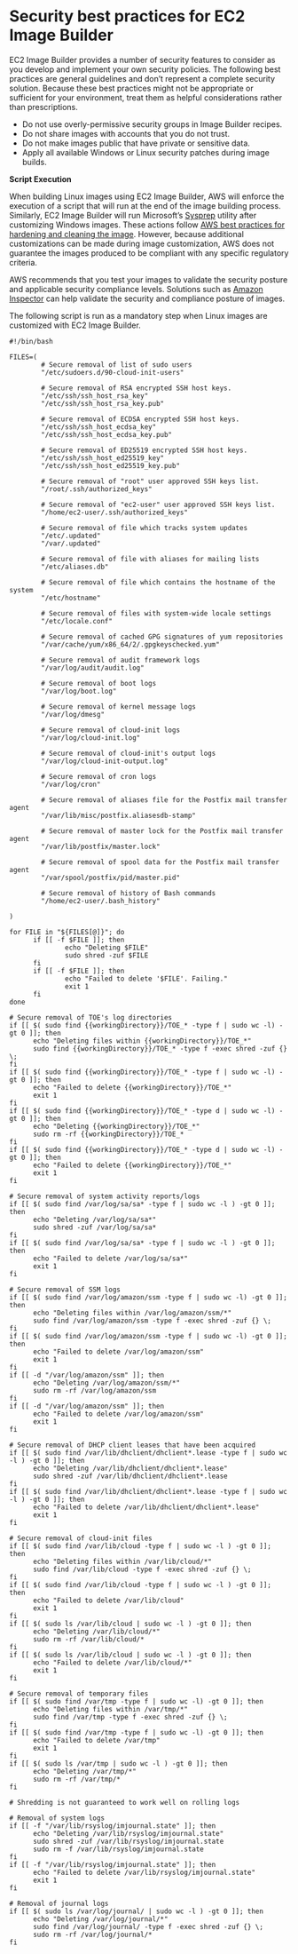 # Security best practices for EC2 Image Builder<a name="security-best-practices"></a>

EC2 Image Builder provides a number of security features to consider as you develop and implement your own security policies\. The following best practices are general guidelines and don’t represent a complete security solution\. Because these best practices might not be appropriate or sufficient for your environment, treat them as helpful considerations rather than prescriptions\.
+ Do not use overly\-permissive security groups in Image Builder recipes\.
+ Do not share images with accounts that you do not trust\.
+ Do not make images public that have private or sensitive data\.
+ Apply all available Windows or Linux security patches during image builds\.

**Script Execution**

When building Linux images using EC2 Image Builder, AWS will enforce the execution of a script that will run at the end of the image building process\. Similarly, EC2 Image Builder will run Microsoft’s [Sysprep](https://docs.microsoft.com/en-us/windows-hardware/manufacture/desktop/sysprep--generalize--a-windows-installation) utility after customizing Windows images\. These actions follow [AWS best practices for hardening and cleaning the image](https://aws.amazon.com/articles/public-ami-publishing-hardening-and-clean-up-requirements/)\. However, because additional customizations can be made during image customization, AWS does not guarantee the images produced to be compliant with any specific regulatory criteria\.

AWS recommends that you test your images to validate the security posture and applicable security compliance levels\. Solutions such as [Amazon Inspector](https://aws.amazon.com/inspector) can help validate the security and compliance posture of images\.

The following script is run as a mandatory step when Linux images are customized with EC2 Image Builder\.

```
#!/bin/bash

FILES=(
        # Secure removal of list of sudo users
        "/etc/sudoers.d/90-cloud-init-users"
        
        # Secure removal of RSA encrypted SSH host keys.        
        "/etc/ssh/ssh_host_rsa_key"
        "/etc/ssh/ssh_host_rsa_key.pub"

        # Secure removal of ECDSA encrypted SSH host keys.
        "/etc/ssh/ssh_host_ecdsa_key"
        "/etc/ssh/ssh_host_ecdsa_key.pub"

        # Secure removal of ED25519 encrypted SSH host keys.
        "/etc/ssh/ssh_host_ed25519_key"
        "/etc/ssh/ssh_host_ed25519_key.pub"

        # Secure removal of "root" user approved SSH keys list.
        "/root/.ssh/authorized_keys"

        # Secure removal of "ec2-user" user approved SSH keys list.
        "/home/ec2-user/.ssh/authorized_keys"

        # Secure removal of file which tracks system updates
        "/etc/.updated"
        "/var/.updated"

        # Secure removal of file with aliases for mailing lists
        "/etc/aliases.db"

        # Secure removal of file which contains the hostname of the system
        "/etc/hostname"

        # Secure removal of files with system-wide locale settings
        "/etc/locale.conf"

        # Secure removal of cached GPG signatures of yum repositories
        "/var/cache/yum/x86_64/2/.gpgkeyschecked.yum"

        # Secure removal of audit framework logs
        "/var/log/audit/audit.log"

        # Secure removal of boot logs
        "/var/log/boot.log"

        # Secure removal of kernel message logs
        "/var/log/dmesg"

        # Secure removal of cloud-init logs
        "/var/log/cloud-init.log"

        # Secure removal of cloud-init's output logs
        "/var/log/cloud-init-output.log"

        # Secure removal of cron logs
        "/var/log/cron"

        # Secure removal of aliases file for the Postfix mail transfer agent
        "/var/lib/misc/postfix.aliasesdb-stamp"

        # Secure removal of master lock for the Postfix mail transfer agent
        "/var/lib/postfix/master.lock"

        # Secure removal of spool data for the Postfix mail transfer agent
        "/var/spool/postfix/pid/master.pid"

        # Secure removal of history of Bash commands
        "/home/ec2-user/.bash_history"

)

for FILE in "${FILES[@]}"; do
      if [[ -f $FILE ]]; then
              echo "Deleting $FILE"
              sudo shred -zuf $FILE
      fi
      if [[ -f $FILE ]]; then
              echo "Failed to delete '$FILE'. Failing."
              exit 1
      fi
done

# Secure removal of TOE's log directories
if [[ $( sudo find {{workingDirectory}}/TOE_* -type f | sudo wc -l) -gt 0 ]]; then
      echo "Deleting files within {{workingDirectory}}/TOE_*"
      sudo find {{workingDirectory}}/TOE_* -type f -exec shred -zuf {} \;
fi
if [[ $( sudo find {{workingDirectory}}/TOE_* -type f | sudo wc -l) -gt 0 ]]; then
      echo "Failed to delete {{workingDirectory}}/TOE_*"
      exit 1
fi
if [[ $( sudo find {{workingDirectory}}/TOE_* -type d | sudo wc -l) -gt 0 ]]; then
      echo "Deleting {{workingDirectory}}/TOE_*"
      sudo rm -rf {{workingDirectory}}/TOE_*
fi
if [[ $( sudo find {{workingDirectory}}/TOE_* -type d | sudo wc -l) -gt 0 ]]; then
      echo "Failed to delete {{workingDirectory}}/TOE_*"
      exit 1
fi

# Secure removal of system activity reports/logs
if [[ $( sudo find /var/log/sa/sa* -type f | sudo wc -l ) -gt 0 ]]; then
      echo "Deleting /var/log/sa/sa*"
      sudo shred -zuf /var/log/sa/sa*
fi
if [[ $( sudo find /var/log/sa/sa* -type f | sudo wc -l ) -gt 0 ]]; then
      echo "Failed to delete /var/log/sa/sa*"
      exit 1
fi

# Secure removal of SSM logs
if [[ $( sudo find /var/log/amazon/ssm -type f | sudo wc -l) -gt 0 ]]; then
      echo "Deleting files within /var/log/amazon/ssm/*"
      sudo find /var/log/amazon/ssm -type f -exec shred -zuf {} \;
fi
if [[ $( sudo find /var/log/amazon/ssm -type f | sudo wc -l) -gt 0 ]]; then
      echo "Failed to delete /var/log/amazon/ssm"
      exit 1
fi
if [[ -d "/var/log/amazon/ssm" ]]; then
      echo "Deleting /var/log/amazon/ssm/*"
      sudo rm -rf /var/log/amazon/ssm
fi
if [[ -d "/var/log/amazon/ssm" ]]; then
      echo "Failed to delete /var/log/amazon/ssm"
      exit 1
fi

# Secure removal of DHCP client leases that have been acquired
if [[ $( sudo find /var/lib/dhclient/dhclient*.lease -type f | sudo wc -l ) -gt 0 ]]; then
      echo "Deleting /var/lib/dhclient/dhclient*.lease"
      sudo shred -zuf /var/lib/dhclient/dhclient*.lease
fi
if [[ $( sudo find /var/lib/dhclient/dhclient*.lease -type f | sudo wc -l ) -gt 0 ]]; then
      echo "Failed to delete /var/lib/dhclient/dhclient*.lease"
      exit 1
fi

# Secure removal of cloud-init files
if [[ $( sudo find /var/lib/cloud -type f | sudo wc -l ) -gt 0 ]]; then
      echo "Deleting files within /var/lib/cloud/*"
      sudo find /var/lib/cloud -type f -exec shred -zuf {} \;
fi
if [[ $( sudo find /var/lib/cloud -type f | sudo wc -l ) -gt 0 ]]; then
      echo "Failed to delete /var/lib/cloud"
      exit 1
fi
if [[ $( sudo ls /var/lib/cloud | sudo wc -l ) -gt 0 ]]; then
      echo "Deleting /var/lib/cloud/*"
      sudo rm -rf /var/lib/cloud/*
fi
if [[ $( sudo ls /var/lib/cloud | sudo wc -l ) -gt 0 ]]; then
      echo "Failed to delete /var/lib/cloud/*"
      exit 1
fi

# Secure removal of temporary files
if [[ $( sudo find /var/tmp -type f | sudo wc -l) -gt 0 ]]; then
      echo "Deleting files within /var/tmp/*"
      sudo find /var/tmp -type f -exec shred -zuf {} \;
fi
if [[ $( sudo find /var/tmp -type f | sudo wc -l) -gt 0 ]]; then
      echo "Failed to delete /var/tmp"
      exit 1
fi
if [[ $( sudo ls /var/tmp | sudo wc -l ) -gt 0 ]]; then
      echo "Deleting /var/tmp/*"
      sudo rm -rf /var/tmp/*
fi

# Shredding is not guaranteed to work well on rolling logs

# Removal of system logs
if [[ -f "/var/lib/rsyslog/imjournal.state" ]]; then
      echo "Deleting /var/lib/rsyslog/imjournal.state"
      sudo shred -zuf /var/lib/rsyslog/imjournal.state
      sudo rm -f /var/lib/rsyslog/imjournal.state
fi
if [[ -f "/var/lib/rsyslog/imjournal.state" ]]; then
      echo "Failed to delete /var/lib/rsyslog/imjournal.state"
      exit 1
fi

# Removal of journal logs
if [[ $( sudo ls /var/log/journal/ | sudo wc -l ) -gt 0 ]]; then
      echo "Deleting /var/log/journal/*"
      sudo find /var/log/journal/ -type f -exec shred -zuf {} \;
      sudo rm -rf /var/log/journal/*
fi
```